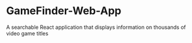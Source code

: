 # GameFinder-Web-App
A searchable React application that displays information on thousands of video game titles
